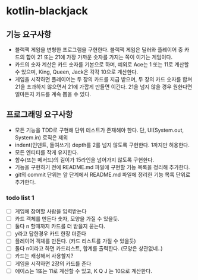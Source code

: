 # kotlin-blackjack

## 기능 요구사항
- 블랙잭 게임을 변형한 프로그램을 구현한다. 블랙잭 게임은 딜러와 플레이어 중 카드의 합이 21 또는 21에 가장 가까운 숫자를 가지는 쪽이 이기는 게임이다.
- 카드의 숫자 계산은 카드 숫자를 기본으로 하며, 예외로 Ace는 1 또는 11로 계산할 수 있으며, King, Queen, Jack은 각각 10으로 계산한다.
- 게임을 시작하면 플레이어는 두 장의 카드를 지급 받으며, 두 장의 카드 숫자를 합쳐 21을 초과하지 않으면서 21에 가깝게 만들면 이긴다. 21을 넘지 않을 경우 원한다면 얼마든지 카드를 계속 뽑을 수 있다.

## 프로그래밍 요구사항
- 모든 기능을 TDD로 구현해 단위 테스트가 존재해야 한다. 단, UI(System.out, System.in) 로직은 제외
- indent(인덴트, 들여쓰기) depth를 2를 넘지 않도록 구현한다. 1까지만 허용한다.
- 모든 엔티티를 작게 유지한다.
- 함수(또는 메서드)의 길이가 15라인을 넘어가지 않도록 구현한다.
- 기능을 구현하기 전에 README.md 파일에 구현할 기능 목록을 정리해 추가한다.
- git의 commit 단위는 앞 단계에서 README.md 파일에 정리한 기능 목록 단위로 추가한다.

### todo list 1
- [ ] 게임에 참여할 사람을 입력받는다
- [ ] 카드 객체를 만든다 숫자, 모양을 가질 수 있을듯.
- [ ] 둘다 n 할때까지 카드를 더 받을지 묻는다.
- [ ] y라고 답한경우 카드 한장 더준다
- [ ] 플레이어 객체를 만든다. (카드 리스트를 가질 수 있을듯)
- [ ] 둘다 n이라고 하면 카드리스트, 합계를 출력한다. (모양은 상관없네..)
- [ ] 카드는 캐싱해서 사용할지? 
- [ ] 게임을 시작하면 2장의 카드를 준다
- [ ] 에이스는 1또는 11로 계산할 수 있고, K Q J 는 10으로 계산한다.